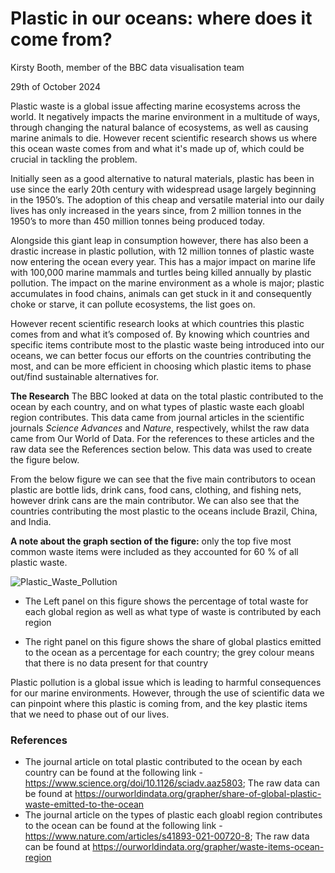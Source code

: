 # Plastic in our oceans: where does it come from?

Kirsty Booth, member of the BBC data visualisation team

29th of October 2024
 
Plastic waste is a global issue affecting marine ecosystems across the world. It negatively impacts the marine environment in a multitude of ways, through changing the natural balance of ecosystems, as well as causing marine animals to die. However recent scientific research shows us where this ocean waste comes from and what it's made up of, which could be crucial in tackling the problem.


Initially seen as a good alternative to natural materials, plastic has been in use since the early 20th century with 
widespread usage largely beginning in the 1950’s. The adoption of this cheap and versatile material into our daily lives has
only increased in the years since, from 2 million tonnes in the 1950’s to more than 450 million tonnes being produced today. 


Alongside this giant leap in consumption however, there has also been a drastic increase in plastic pollution, with 12 million tonnes of plastic waste now entering the ocean every year. This has a major impact on marine life with 100,000 marine mammals and turtles being killed annually by plastic pollution. The impact on the marine environment as a whole is major; plastic accumulates in food chains, animals can get stuck in it and consequently choke or starve, it can pollute ecosystems, the list goes on. 

However recent scientific research looks at which countries this plastic comes from and what it’s composed of. By knowing which countries and specific items contribute most to the plastic waste being introduced into our oceans, we can better focus our efforts on the countries contributing the most, and can be more efficient in choosing which plastic items to phase out/find sustainable alternatives for.


**The Research**
The BBC looked at data on the total plastic contributed to the ocean by each country, and on what types of plastic waste each gloabl region contributes. This data came from journal articles in the scientific journals *Science Advances* and *Nature*, respectively, whilst the raw data came from Our World of Data. For the references to these articles and the raw data see the References section below. This data was used to create the figure below. 

From the below figure we can see that the five main contributors to ocean plastic are bottle lids, drink cans, food cans, clothing, and fishing nets, however drink cans are the main contributor. We can also see that the countries contributing the most plastic to the oceans include Brazil, China, and India.

**A note about the graph section of the figure:** only the top five most common waste items were included as they accounted for 60 % of all plastic waste.



![Plastic_Waste_Pollution](https://github.com/user-attachments/assets/d00b9918-57d0-4032-bde9-bc8536913320)

- The Left panel on this figure shows the percentage of total waste for each global region as well as what type of waste is contributed by each region

- The right panel on this figure shows the share of global plastics emitted to the ocean as a percentage for each country; the grey colour means that there is no data present for that country


Plastic pollution is a global issue which is leading to harmful consequences for our marine environments. However, through the use of scientific data we can pinpoint where this plastic is coming from, and the key plastic items that we need to phase out of our lives.


### References
* The journal article on total plastic contributed to the ocean by each country can be found at the following link - https://www.science.org/doi/10.1126/sciadv.aaz5803; The raw data can be found at https://ourworldindata.org/grapher/share-of-global-plastic-waste-emitted-to-the-ocean
* The journal article on the types of plastic each gloabl region contributes to the ocean can be found at the following link - https://www.nature.com/articles/s41893-021-00720-8; The raw data can be found at https://ourworldindata.org/grapher/waste-items-ocean-region
